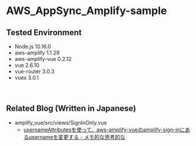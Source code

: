 # AWS_AppSync_Amplify-sample


## Tested Environment

- Node.js 10.16.0
- aws-amplify 1.1.29
- aws-amplify-vue 0.2.12
- vue 2.6.10
- vue-router 3.0.3
- vuex 3.0.1

　  

## Related Blog (Written in Japanese)

- amplify_vue/src/views/SignInOnly.vue
  - [usernameAttributesを使って、aws-amplify-vueのamplify-sign-inにあるusernameを変更する - メモ的な思考的な](https://thinkami.hatenablog.com/entry/2019/07/06/231958)
